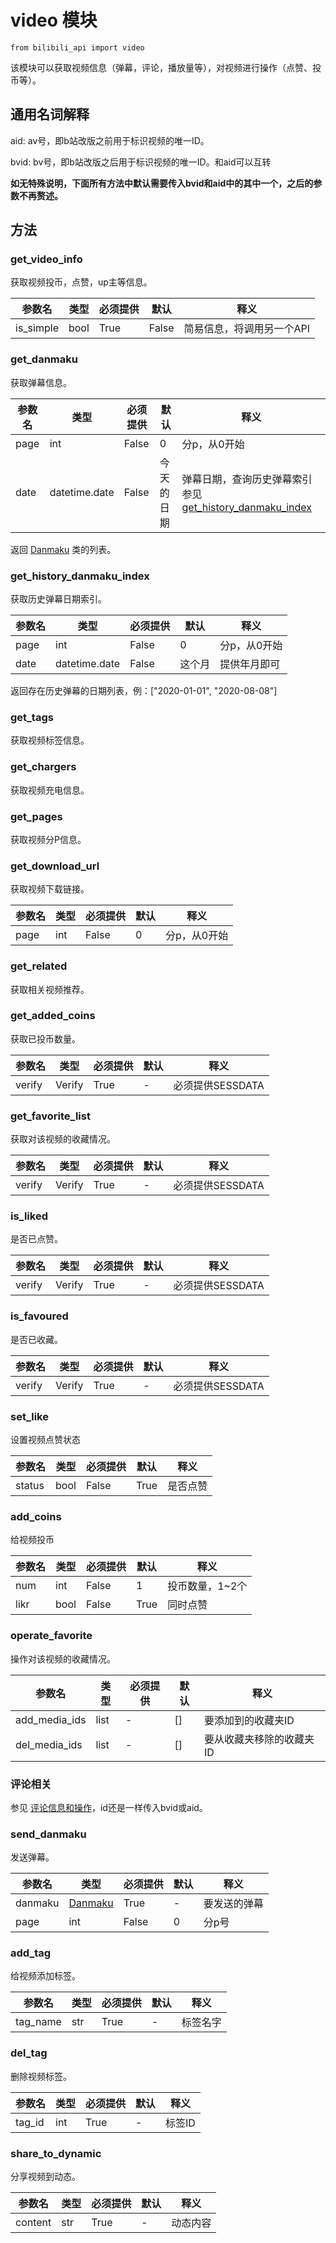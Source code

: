 # video 模块

`from bilibili_api import video`

该模块可以获取视频信息（弹幕，评论，播放量等），对视频进行操作（点赞、投币等）。

## 通用名词解释

aid: av号，即b站改版之前用于标识视频的唯一ID。

bvid: bv号，即b站改版之后用于标识视频的唯一ID。和aid可以互转

**如无特殊说明，下面所有方法中默认需要传入bvid和aid中的其中一个，之后的参数不再赘述。**

## 方法

### get_video_info

获取视频投币，点赞，up主等信息。

| 参数名    | 类型 | 必须提供 | 默认  | 释义                      |
| --------- | ---- | -------- | ----- | ------------------------- |
| is_simple | bool | True     | False | 简易信息，将调用另一个API |

### get_danmaku

获取弹幕信息。

| 参数名 | 类型          | 必须提供 | 默认       | 释义                                                         |
| ------ | ------------- | -------- | ---------- | ------------------------------------------------------------ |
| page   | int           | False    | 0          | 分p，从0开始                                                 |
| date   | datetime.date | False    | 今天的日期 | 弹幕日期，查询历史弹幕索引参见 [get_history_danmaku_index](#get_history_danmaku_index) |

返回 [Danmaku][Danmaku] 类的列表。

### get_history_danmaku_index

获取历史弹幕日期索引。

| 参数名 | 类型          | 必须提供 | 默认   | 释义         |
| ------ | ------------- | -------- | ------ | ------------ |
| page   | int           | False    | 0      | 分p，从0开始 |
| date   | datetime.date | False    | 这个月 | 提供年月即可 |

返回存在历史弹幕的日期列表，例：["2020-01-01", "2020-08-08"]

### get_tags

获取视频标签信息。

### get_chargers

获取视频充电信息。

### get_pages

获取视频分P信息。

### get_download_url

获取视频下载链接。

| 参数名 | 类型 | 必须提供 | 默认 | 释义         |
| ------ | ---- | -------- | ---- | ------------ |
| page   | int  | False    | 0    | 分p，从0开始 |

### get_related

获取相关视频推荐。

### get_added_coins

获取已投币数量。

| 参数名 | 类型   | 必须提供 | 默认 | 释义             |
| ------ | ------ | -------- | ---- | ---------------- |
| verify | Verify | True     | -    | 必须提供SESSDATA |

### get_favorite_list

获取对该视频的收藏情况。

| 参数名 | 类型   | 必须提供 | 默认 | 释义             |
| ------ | ------ | -------- | ---- | ---------------- |
| verify | Verify | True     | -    | 必须提供SESSDATA |

### is_liked

是否已点赞。

| 参数名 | 类型   | 必须提供 | 默认 | 释义             |
| ------ | ------ | -------- | ---- | ---------------- |
| verify | Verify | True     | -    | 必须提供SESSDATA |

### is_favoured

是否已收藏。

| 参数名 | 类型   | 必须提供 | 默认 | 释义             |
| ------ | ------ | -------- | ---- | ---------------- |
| verify | Verify | True     | -    | 必须提供SESSDATA |

### set_like

设置视频点赞状态

| 参数名 | 类型 | 必须提供 | 默认 | 释义     |
| ------ | ---- | -------- | ---- | -------- |
| status | bool | False    | True | 是否点赞 |

### add_coins

给视频投币

| 参数名 | 类型 | 必须提供 | 默认 | 释义            |
| ------ | ---- | -------- | ---- | --------------- |
| num    | int  | False    | 1    | 投币数量，1~2个 |
| likr   | bool | False    | True | 同时点赞        |

### operate_favorite

操作对该视频的收藏情况。

| 参数名        | 类型 | 必须提供 | 默认 | 释义                     |
| ------------- | ---- | -------- | ---- | ------------------------ |
| add_media_ids | list | -        | []   | 要添加到的收藏夹ID       |
| del_media_ids | list | -        | []   | 要从收藏夹移除的收藏夹ID |

### 评论相关

参见 [评论信息和操作](/bilibili_api/docs/通用解释#评论信息和操作)，id还是一样传入bvid或aid。

### send_danmaku

发送弹幕。

| 参数名  | 类型               | 必须提供 | 默认 | 释义         |
| ------- | ------------------ | -------- | ---- | ------------ |
| danmaku | [Danmaku][Danmaku] | True     | -    | 要发送的弹幕 |
| page    | int                | False    | 0    | 分p号        |

### add_tag

给视频添加标签。

| 参数名   | 类型 | 必须提供 | 默认 | 释义     |
| -------- | ---- | -------- | ---- | -------- |
| tag_name | str  | True     | -    | 标签名字 |

### del_tag

删除视频标签。

| 参数名 | 类型 | 必须提供 | 默认 | 释义   |
| ------ | ---- | -------- | ---- | ------ |
| tag_id | int  | True     | -    | 标签ID |

### share_to_dynamic

分享视频到动态。

| 参数名  | 类型 | 必须提供 | 默认 | 释义     |
| ------- | ---- | -------- | ---- | -------- |
| content | str  | True     | -    | 动态内容 |



[Danmaku]: /bilibili_api/docs/模块/bilibili_api#Danmaku
